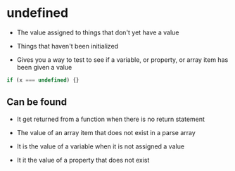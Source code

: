 # undefined

- The value assigned to things that don't yet have a value
- Things that haven't been initialized

- Gives you a way to test to see if a variable, or property, or array item has been given a value

```javascript
if (x === undefined) {}
```

## Can be found

- It get returned from a function when there is no return statement

- The value of an array item that does not exist in a parse array

- It is the value of a variable when it is not assigned a value

- It it the value of a property that does not exist
